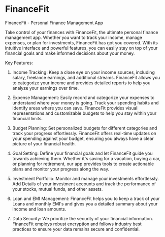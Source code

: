 # FinanceFit
FinanceFit - Personal Finance Management App

Take control of your finances with FinanceFit, the ultimate personal finance management app. Whether you want to track your income, manage expenses, or plan for investments, FinanceFit has got you covered. With its intuitive interface and powerful features, you can easily stay on top of your financial goals and make informed decisions about your money.

Key Features:
1. Income Tracking: Keep a close eye on your income sources, including salary, freelance earnings, and additional streams. FinanceFit allows you to categorize your income and provides detailed reports to help you analyze your earnings over time.

2. Expense Management: Easily record and categorize your expenses to understand where your money is going. Track your spending habits and identify areas where you can save. FinanceFit provides visual representations and customizable budgets to help you stay within your financial limits.

3. Budget Planning: Set personalized budgets for different categories and track your progress effortlessly. FinanceFit offers real-time updates on your spending against your budget, ensuring you always have a clear picture of your financial health.

4. Goal Setting: Define your financial goals and let FinanceFit guide you towards achieving them. Whether it's saving for a vacation, buying a car, or planning for retirement, our app provides tools to create actionable plans and monitor your progress along the way.

5. Investment Portfolio: Monitor and manage your investments effortlessly. Add Details of your investment accounts and track the performance of your stocks, mutual funds, and other assets.

7. Loan and EMI Management: FinanceFit helps you to keep a track of your Loans and monthly EMI's and gives you a detailed summary about your income and loan amounts.

8. Data Security: We prioritize the security of your financial information. FinanceFit employs robust encryption and follows industry best practices to ensure your data remains secure and confidential.
